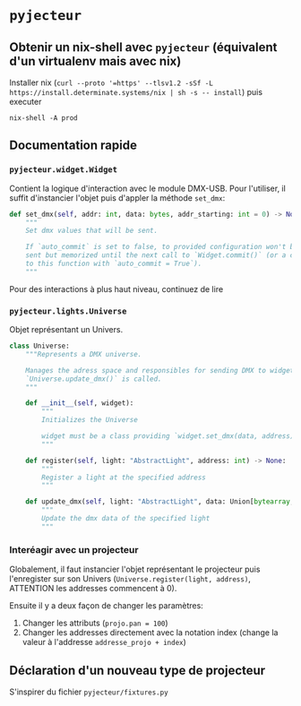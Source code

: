 # `pyjecteur`

## Obtenir un nix-shell avec `pyjecteur` (équivalent d'un virtualenv mais avec nix)

Installer nix (`curl --proto '=https' --tlsv1.2 -sSf -L https://install.determinate.systems/nix | sh -s -- install`) puis executer

```
nix-shell -A prod
```

## Documentation rapide

### `pyjecteur.widget.Widget`

Contient la logique d'interaction avec le module DMX-USB. Pour l'utiliser, il
suffit d'instancier l'objet puis d'appler la méthode `set_dmx`:
```python
def set_dmx(self, addr: int, data: bytes, addr_starting: int = 0) -> None:
    """
    Set dmx values that will be sent.

    If `auto_commit` is set to false, to provided configuration won't be
    sent but memorized until the next call to `Widget.commit()` (or a call
    to this function with `auto_commit = True`).
    """
```

Pour des interactions à plus haut niveau, continuez de lire

### `pyjecteur.lights.Universe`

Objet représentant un Univers.

```python
class Universe:
    """Represents a DMX universe.

    Manages the adress space and responsibles for sending DMX to widget when
    `Universe.update_dmx()` is called.
    """

    def __init__(self, widget):
        """
        Initializes the Universe

        widget must be a class providing `widget.set_dmx(data, address)`
        """

    def register(self, light: "AbstractLight", address: int) -> None:
        """
        Register a light at the specified address
        """

    def update_dmx(self, light: "AbstractLight", data: Union[bytearray, bytes]) -> None:
        """
        Update the dmx data of the specified light
        """
```

### Interéagir avec un projecteur

Globalement, il faut instancier l'objet représentant le projecteur puis
l'enregister sur son Univers (`Universe.register(light, address)`, ATTENTION
les addresses commencent à 0).

Ensuite il y a deux façon de changer les paramètres:

  1. Changer les attributs (`projo.pan = 100`)
  2. Changer les addresses directement avec la notation index (change la valeur
     à l'addresse `addresse_projo + index`)


## Déclaration d'un nouveau type de projecteur

S'inspirer du fichier `pyjecteur/fixtures.py`
